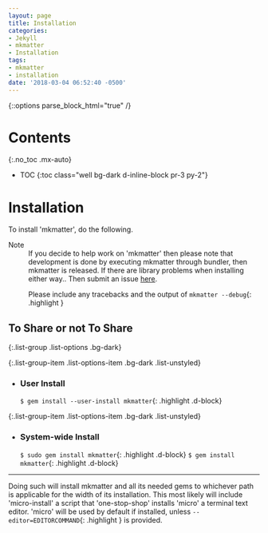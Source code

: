 ```yaml
---
layout: page
title: Installation
categories:
- Jekyll
- mkmatter
- Installation
tags:
- mkmatter
- installation
date: '2018-03-04 06:52:40 -0500'
---
```

{::options parse_block_html="true" /}
<div class="float-right card bg-dark ml-4 mr-2">

# Contents
{:.no_toc .mx-auto}

* TOC
{:toc class="well bg-dark d-inline-block pr-3 py-2"}
</div>

<div>

# Installation
To install 'mkmatter', do the following.

<dl>
  <dt>Note</dt>
  <dd>
  If you decide to help work on 'mkmatter' then please note that
  development is done by executing mkmatter through bundler, then
  mkmatter is released. If there are library problems when installing
  either way.. Then submit an issue <a href="https://github.com/IotaSpencer/mkmatter/issues">here</a>.

  Please include any tracebacks and the output of `mkmatter --debug`{: .highlight }
  </dd>
</dl>

## To Share or not To Share

{:.list-group .list-options .bg-dark}
<div class="d-flex">

{:.list-group-item .list-options-item .bg-dark .list-unstyled}
* ### User Install

  `$ gem install --user-install mkmatter`{: .highlight .d-block}

{:.list-group-item .list-options-item .bg-dark .list-unstyled}
* ### System-wide Install

  `$ sudo gem install mkmatter`{: .highlight .d-block}
  `$ gem install mkmatter`{: .highlight .d-block}
</div>

------

Doing such will install mkmatter and all its needed gems to whichever path is applicable for the width of its installation.
This most likely will include 'micro-install' a script that 'one-stop-shop' installs 'micro' a terminal text editor. 'micro' will be used by default if installed, unless `--editor=EDITORCOMMAND`{: .highlight } is provided.
</div>

